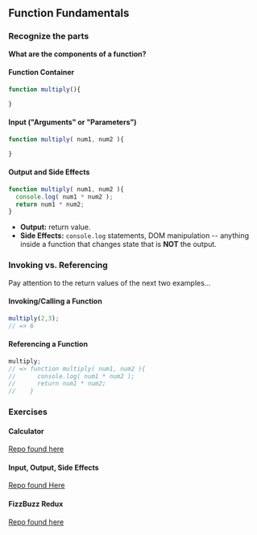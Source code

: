 ## Function Fundamentals

### Recognize the parts

**What are the components of a function?**

#### Function Container

```js
function multiply(){

}
```

#### Input ("Arguments" or "Parameters")

```js
function multiply( num1, num2 ){

}
```

#### Output and Side Effects

```js
function multiply( num1, num2 ){
  console.log( num1 * num2 );
  return num1 * num2;
}
```
* **Output:** return value.
* **Side Effects:** `console.log` statements, DOM manipulation -- anything inside a function that changes state that is **NOT** the output.

### Invoking vs. Referencing

Pay attention to the return values of the next two examples...

#### Invoking/Calling a Function

```js
multiply(2,3);
// => 6
```

#### Referencing a Function

```js
multiply;
// => function multiply( num1, num2 ){
//      console.log( num1 * num2 );
//      return num1 * num2;
//    }
```

### Exercises

#### Calculator
[Repo found here](https://github.com/ga-wdi-exercises/js-calculator-intro)

#### Input, Output, Side Effects
[Repo found Here](https://github.com/ga-wdi-exercises/input-output-SEs)

#### FizzBuzz Redux
[Repo found here](https://github.com/ga-wdi-exercises/fizzBuzz_redux)
